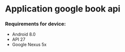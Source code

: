 # Application google book api
### Requirements for device:
- Android 8.0
- API 27
- Google Nexus 5x
